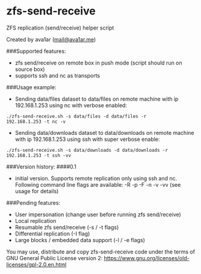 # zfs-send-receive
ZFS replication (send/receive) helper script

Created by ava1ar (mail@ava1ar.me)

###Supported features:
* zfs send/receive on remote box in push mode (script should run on source box)
* supports ssh and nc as transports
	
###Usage example:
* Sending data/files dataset to data/files on remote machine with ip 192.168.1.253 using nc with verbose enabled:

<code>./zfs-send-receive.sh -s data/files -d data/files -r 192.168.1.253 -t nc -v</code>	
* Sending data/downloads dataset to data/downloads on remote machine with ip 192.168.1.253 using ssh with super verbose enable:

<code>./zfs-send-receive.sh -s data/downloads -d data/downloads -r 192.168.1.253 -t ssh -vv</code>

###Version history:
####0.1	
* initial version. Supports remote replication only using ssh and nc. Following command line flags are available: -R -p -F -n -v -vv (see usage for details)

###Pending features:
* User impersonation (change user before running zfs send/receive)
* Local replication
* Resumable zfs send/receive (-s / -t flags)
* Differential replication (-I flag)
* Large blocks / embedded data support (-l / -e flags)

You may use, distribute and copy zfs-send-receive code under the terms of GNU General Public License version 2: https://www.gnu.org/licenses/old-licenses/gpl-2.0.en.html  
